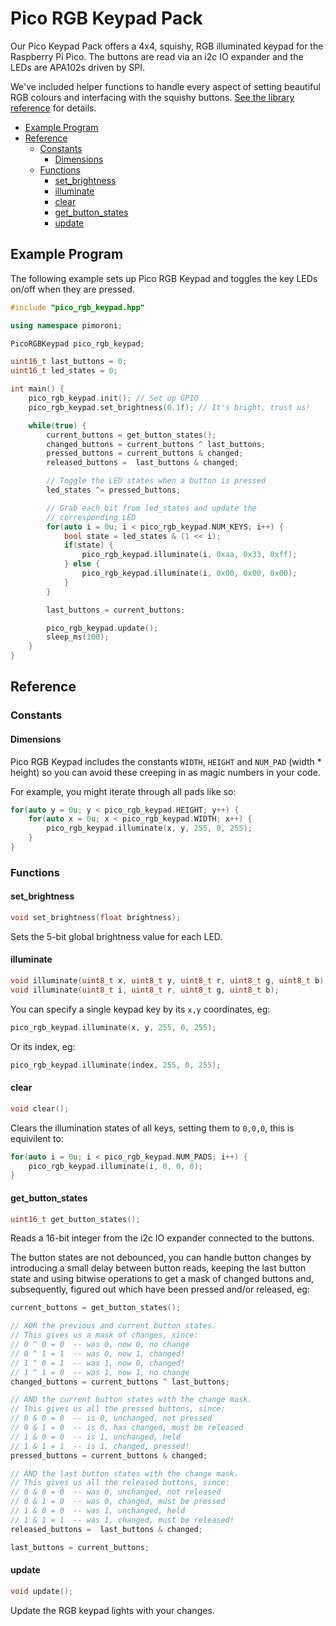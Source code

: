 # Pico RGB Keypad Pack <!-- omit in toc -->

Our Pico Keypad Pack offers a 4x4, squishy, RGB illuminated keypad for the Raspberry Pi Pico. The buttons are read via an i2c IO expander and the LEDs are APA102s driven by SPI.

We've included helper functions to handle every aspect of setting beautiful RGB colours and interfacing with the squishy buttons. [See the library reference](#reference) for details.

- [Example Program](#example-program)
- [Reference](#reference)
  - [Constants](#constants)
    - [Dimensions](#dimensions)
  - [Functions](#functions)
    - [set_brightness](#set_brightness)
    - [illuminate](#illuminate)
    - [clear](#clear)
    - [get_button_states](#get_button_states)
    - [update](#update)

## Example Program

The following example sets up Pico RGB Keypad and toggles the key LEDs on/off when they are pressed.

```c++
#include "pico_rgb_keypad.hpp"

using namespace pimoroni;

PicoRGBKeypad pico_rgb_keypad;

uint16_t last_buttons = 0;
uint16_t led_states = 0;

int main() {
    pico_rgb_keypad.init(); // Set up GPIO
    pico_rgb_keypad.set_brightness(0.1f); // It's bright, trust us!

    while(true) {
        current_buttons = get_button_states();
        changed_buttons = current_buttons ^ last_buttons;
        pressed_buttons = current_buttons & changed;
        released_buttons =  last_buttons & changed;

        // Toggle the LED states when a button is pressed
        led_states ^= pressed_buttons;

        // Grab each bit from led_states and update the
        // corresponding LED
        for(auto i = 0u; i < pico_rgb_keypad.NUM_KEYS; i++) {
            bool state = led_states & (1 << i);
            if(state) {
                pico_rgb_keypad.illuminate(i, 0xaa, 0x33, 0xff);
            } else {
                pico_rgb_keypad.illuminate(i, 0x00, 0x00, 0x00);
            }
        }

        last_buttons = current_buttons;

        pico_rgb_keypad.update();
        sleep_ms(100);
    }
}
```

## Reference

### Constants

#### Dimensions

Pico RGB Keypad includes the constants `WIDTH`, `HEIGHT` and `NUM_PAD` (width * height) so you can avoid these creeping in as magic numbers in your code.

For example, you might iterate through all pads like so:

```c++
for(auto y = 0u; y < pico_rgb_keypad.HEIGHT; y++) {
    for(auto x = 0u; x < pico_rgb_keypad.WIDTH; x++) {
        pico_rgb_keypad.illuminate(x, y, 255, 0, 255);
    }
}
```

### Functions

#### set_brightness

```c++
void set_brightness(float brightness);
```

Sets the 5-bit global brightness value for each LED.

#### illuminate

```c++
void illuminate(uint8_t x, uint8_t y, uint8_t r, uint8_t g, uint8_t b);
void illuminate(uint8_t i, uint8_t r, uint8_t g, uint8_t b);
```

You can specify a single keypad key by its `x,y` coordinates, eg:

```c++
pico_rgb_keypad.illuminate(x, y, 255, 0, 255);
```

Or its index, eg:

```c++
pico_rgb_keypad.illuminate(index, 255, 0, 255);
```

#### clear

```c++
void clear();
```

Clears the illumination states of all keys, setting them to `0,0,0`, this is equivilent to:

```c++
for(auto i = 0u; i < pico_rgb_keypad.NUM_PADS; i++) {
    pico_rgb_keypad.illuminate(i, 0, 0, 0);
}
```

#### get_button_states

```c++
uint16_t get_button_states();
```

Reads a 16-bit integer from the i2c IO expander connected to the buttons.

The button states are not debounced, you can handle button changes by introducing a small delay between button reads, keeping the last button state and using bitwise operations to get a mask of changed buttons and, subsequently, figured out which have been pressed and/or released, eg:

```c++
current_buttons = get_button_states();

// XOR the previous and current button states. 
// This gives us a mask of changes, since:
// 0 ^ 0 = 0  -- was 0, now 0, no change
// 0 ^ 1 = 1  -- was 0, now 1, changed!
// 1 ^ 0 = 1  -- was 1, now 0, changed!
// 1 ^ 1 = 0  -- was 1, now 1, no change
changed_buttons = current_buttons ^ last_buttons;

// AND the current button states with the change mask.
// This gives us all the pressed buttons, since:
// 0 & 0 = 0  -- is 0, unchanged, not pressed
// 0 & 1 = 0  -- is 0, has changed, must be released
// 1 & 0 = 0  -- is 1, unchanged, held
// 1 & 1 = 1  -- is 1, changed, pressed!
pressed_buttons = current_buttons & changed;

// AND the last button states with the change mask.
// This gives us all the released buttons, since:
// 0 & 0 = 0  -- was 0, unchanged, not released
// 0 & 1 = 0  -- was 0, changed, must be pressed
// 1 & 0 = 0  -- was 1, unchanged, held
// 1 & 1 = 1  -- was 1, changed, must be released!
released_buttons =  last_buttons & changed;

last_buttons = current_buttons;
```

#### update

```c++
void update();
```

Update the RGB keypad lights with your changes.